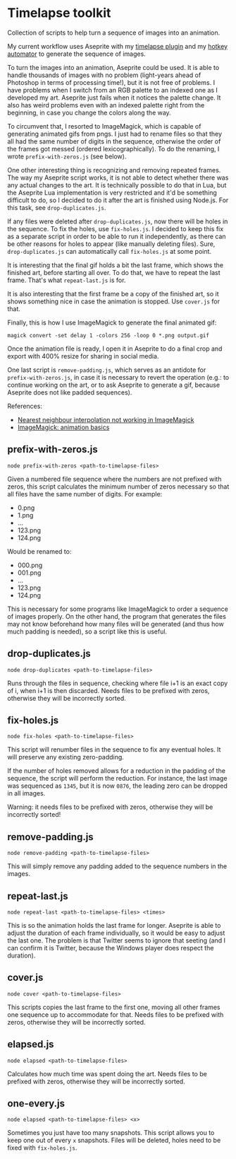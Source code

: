 
# Timelapse toolkit

Collection of scripts to help turn a sequence of images into an animation.

My current workflow uses Aseprite with my [timelapse plugin](https://github.com/luciopaiva/aseprite-timelapse) and my [hotkey automator](https://github.com/luciopaiva/hotkey-repeat) to generate the sequence of images.

To turn the images into an animation, Aseprite could be used. It is able to handle thousands of images with no problem (light-years ahead of Photoshop in terms of processing time!), but it is not free of problems. I have problems when I switch from an RGB palette to an indexed one as I developed my art. Aseprite just fails when it notices the palette change. It also has weird problems even with an indexed palette right from the beginning, in case you change the colors along the way.

To circumvent that, I resorted to ImageMagick, which is capable of generating animated gifs from pngs. I just had to rename files so that they all had the same number of digits in the sequence, otherwise the order of the frames got messed (ordered lexicographically). To do the renaming, I wrote `prefix-with-zeros.js` (see below).

One other interesting thing is recognizing and removing repeated frames. The way my Aseprite script works, it is not able to detect whether there was any actual changes to the art. It is technically possible to do that in Lua, but the Aseprite Lua implementation is very restricted and it'd be something difficult to do, so I decided to do it after the art is finished using Node.js. For this task, see `drop-duplicates.js`.

If any files were deleted after `drop-duplicates.js`, now there will be holes in the sequence. To fix the holes, use `fix-holes.js`. I decided to keep this fix as a separate script in order to be able to run it independently, as there can be other reasons for holes to appear (like manually deleting files). Sure, `drop-duplicates.js` can automatically call `fix-holes.js` at some point.  

It is interesting that the final gif holds a bit the last frame, which shows the finished art, before starting all over. To do that, we have to repeat the last frame. That's what `repeat-last.js` is for.

It is also interesting that the first frame be a copy of the finished art, so it shows something nice in case the animation is stopped. Use `cover.js` for that.

Finally, this is how I use ImageMagick to generate the final animated gif:

    magick convert -set delay 1 -colors 256 -loop 0 *.png output.gif

Once the animation file is ready, I open it in Aseprite to do a final crop and export with 400% resize for sharing in social media.

One last script is `remove-padding.js`, which serves as an antidote for `prefix-with-zeros.js`, in case it is necessary to revert the operation (e.g.: to continue working on the art, or to ask Aseprite to generate a gif, because Aseprite does not like padded sequences).

References:

- [Nearest neighbour interpolation not working in ImageMagick](https://graphicdesign.stackexchange.com/q/41188)
- [ImageMagick: animation basics](https://legacy.imagemagick.org/Usage/anim_basics/)

## prefix-with-zeros.js

    node prefix-with-zeros <path-to-timelapse-files>

Given a numbered file sequence where the numbers are not prefixed with zeros, this script calculates the minimum number of zeros necessary so that all files have the same number of digits. For example:

- 0.png
- 1.png
- ...
- 123.png
- 124.png

Would be renamed to:

- 000.png
- 001.png
- ...
- 123.png
- 124.png

This is necessary for some programs like ImageMagick to order a sequence of images properly. On the other hand, the program that generates the files may not know beforehand how many files will be generated (and thus how much padding is needed), so a script like this is useful.

## drop-duplicates.js

    node drop-duplicates <path-to-timelapse-files>

Runs through the files in sequence, checking where file i+1 is an exact copy of i, when i+1 is then discarded. Needs files to be prefixed with zeros, otherwise they will be incorrectly sorted.

## fix-holes.js

    node fix-holes <path-to-timelapse-files>

This script will renumber files in the sequence to fix any eventual holes. It will preserve any existing zero-padding.

If the number of holes removed allows for a reduction in the padding of the sequence, the script will perform the reduction. For instance, the last image was sequenced as `1345`, but it is now `0876`, the leading zero can be dropped in all images.

Warning: it needs files to be prefixed with zeros, otherwise they will be incorrectly sorted!

## remove-padding.js

    node remove-padding <path-to-timelapse-files>

This will simply remove any padding added to the sequence numbers in the images.

## repeat-last.js

    node repeat-last <path-to-timelapse-files> <times>

This is so the animation holds the last frame for longer. Aseprite is able to adjust the duration of each frame individually, so it would be easy to adjust the last one. The problem is that Twitter seems to ignore that seeting (and I can confirm it is Twitter, because the Windows player does respect the duration).

## cover.js

    node cover <path-to-timelapse-files>

This scripts copies the last frame to the first one, moving all other frames one sequence up to accommodate for that. Needs files to be prefixed with zeros, otherwise they will be incorrectly sorted.

## elapsed.js

    node elapsed <path-to-timelapse-files>

Calculates how much time was spent doing the art. Needs files to be prefixed with zeros, otherwise they will be incorrectly sorted.

## one-every.js

    node elapsed <path-to-timelapse-files> <x>

Sometimes you just have too many snapshots. This script allows you to keep one out of every `x` snapshots. Files will be deleted, holes need to be fixed with `fix-holes.js`.
